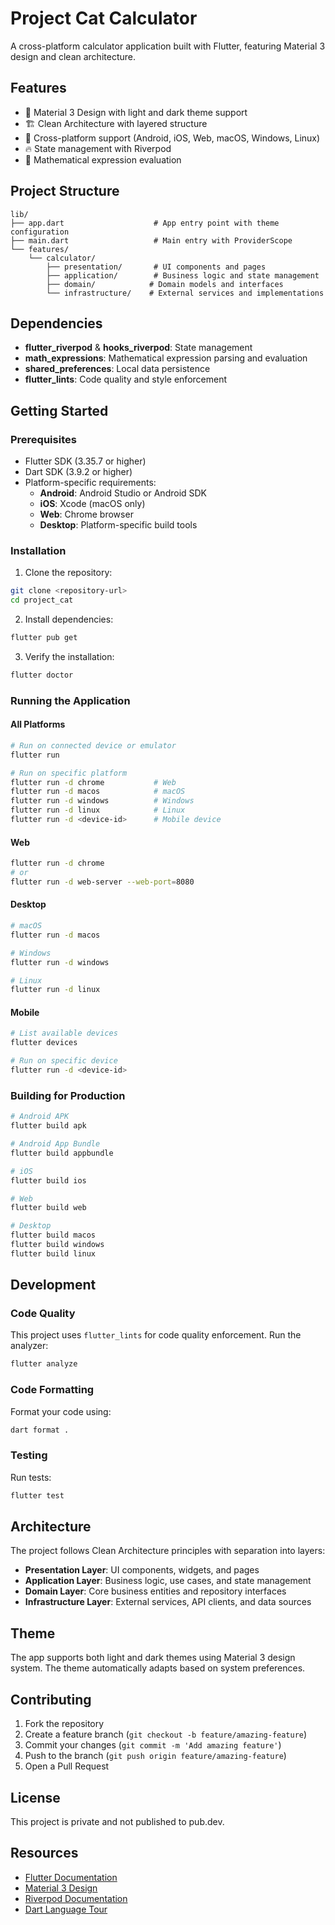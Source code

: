 # Project Cat Calculator

A cross-platform calculator application built with Flutter, featuring Material 3 design and clean architecture.

## Features

- 🎨 Material 3 Design with light and dark theme support
- 🏗️ Clean Architecture with layered structure
- 📱 Cross-platform support (Android, iOS, Web, macOS, Windows, Linux)
- 🔥 State management with Riverpod
- 🧮 Mathematical expression evaluation

## Project Structure

```
lib/
├── app.dart                    # App entry point with theme configuration
├── main.dart                   # Main entry with ProviderScope
└── features/
    └── calculator/
        ├── presentation/       # UI components and pages
        ├── application/        # Business logic and state management
        ├── domain/            # Domain models and interfaces
        └── infrastructure/    # External services and implementations
```

## Dependencies

- **flutter_riverpod** & **hooks_riverpod**: State management
- **math_expressions**: Mathematical expression parsing and evaluation
- **shared_preferences**: Local data persistence
- **flutter_lints**: Code quality and style enforcement

## Getting Started

### Prerequisites

- Flutter SDK (3.35.7 or higher)
- Dart SDK (3.9.2 or higher)
- Platform-specific requirements:
  - **Android**: Android Studio or Android SDK
  - **iOS**: Xcode (macOS only)
  - **Web**: Chrome browser
  - **Desktop**: Platform-specific build tools

### Installation

1. Clone the repository:
```bash
git clone <repository-url>
cd project_cat
```

2. Install dependencies:
```bash
flutter pub get
```

3. Verify the installation:
```bash
flutter doctor
```

### Running the Application

#### All Platforms

```bash
# Run on connected device or emulator
flutter run

# Run on specific platform
flutter run -d chrome           # Web
flutter run -d macos            # macOS
flutter run -d windows          # Windows
flutter run -d linux            # Linux
flutter run -d <device-id>      # Mobile device
```

#### Web

```bash
flutter run -d chrome
# or
flutter run -d web-server --web-port=8080
```

#### Desktop

```bash
# macOS
flutter run -d macos

# Windows
flutter run -d windows

# Linux
flutter run -d linux
```

#### Mobile

```bash
# List available devices
flutter devices

# Run on specific device
flutter run -d <device-id>
```

### Building for Production

```bash
# Android APK
flutter build apk

# Android App Bundle
flutter build appbundle

# iOS
flutter build ios

# Web
flutter build web

# Desktop
flutter build macos
flutter build windows
flutter build linux
```

## Development

### Code Quality

This project uses `flutter_lints` for code quality enforcement. Run the analyzer:

```bash
flutter analyze
```

### Code Formatting

Format your code using:

```bash
dart format .
```

### Testing

Run tests:

```bash
flutter test
```

## Architecture

The project follows Clean Architecture principles with separation into layers:

- **Presentation Layer**: UI components, widgets, and pages
- **Application Layer**: Business logic, use cases, and state management
- **Domain Layer**: Core business entities and repository interfaces
- **Infrastructure Layer**: External services, API clients, and data sources

## Theme

The app supports both light and dark themes using Material 3 design system. The theme automatically adapts based on system preferences.

## Contributing

1. Fork the repository
2. Create a feature branch (`git checkout -b feature/amazing-feature`)
3. Commit your changes (`git commit -m 'Add amazing feature'`)
4. Push to the branch (`git push origin feature/amazing-feature`)
5. Open a Pull Request

## License

This project is private and not published to pub.dev.

## Resources

- [Flutter Documentation](https://docs.flutter.dev/)
- [Material 3 Design](https://m3.material.io/)
- [Riverpod Documentation](https://riverpod.dev/)
- [Dart Language Tour](https://dart.dev/guides/language/language-tour)
